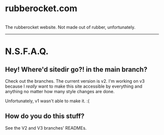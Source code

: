 <h1>rubberocket.com</h1>

<br>
The rubberocket website. Not made out of rubber, unfortunately.
<br>
<hr>
<h1>N.S.F.A.Q.</h1>

<h2>Hey! Where'd sitedir go?! in the main branch?</h2>
<p>Check out the branches. The current version is v2. I'm working on v3 because I <em>really</em> want to make this site accessible by everything and anything no matter how many style changes are done.</p>
<p>Unfortunately, v1 wasn't able to make it. :(</p>

<h2>How do you do this stuff?</h2>
<p>See the V2 and V3 branches' READMEs.</p>
